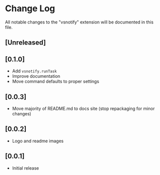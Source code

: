 # Change Log

All notable changes to the "vsnotify" extension will be documented in this file.

## [Unreleased]

## [0.1.0]
- Add `vsnotify.runTask`
- Improve documentation
- Move command defaults to proper settings

## [0.0.3]
- Move majority of README.md to docs site (stop repackaging for minor changes)

## [0.0.2]
- Logo and readme images

## [0.0.1]
- Initial release
